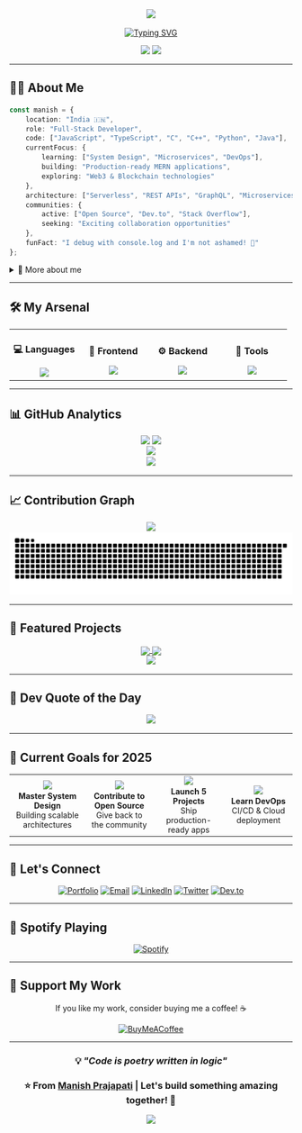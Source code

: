 <div align="center">
  <img src="https://capsule-render.vercel.app/api?type=waving&color=gradient&customColorList=6,11,20&height=180&section=header&text=Manish%20Prajapati&fontSize=50&fontColor=fff&animation=fadeIn&fontAlignY=38&desc=Full%20Stack%20Developer%20|%20Code%20Craftsman&descAlignY=55&descAlign=50"/>
</div>

<div align="center">
  
[![Typing SVG](https://readme-typing-svg.demolab.com?font=Fira+Code&weight=600&size=28&duration=3000&pause=1000&color=3B82F6&center=true&vCenter=true&width=600&lines=Turning+Ideas+into+Reality+%F0%9F%9A%80;Building+Scalable+Solutions+%F0%9F%92%BB;Crafting+Beautiful+Interfaces+%E2%9C%A8;Always+Learning+%F0%9F%93%9A;Open+to+Collaborate+%F0%9F%A4%9D)](https://git.io/typing-svg)

</div>

<div align="center">
  
  <img src="https://komarev.com/ghpvc/?username=codewithmanish102003&color=3B82F6&style=for-the-badge&label=VISITORS"/>
  <img src="https://img.shields.io/github/followers/codewithmanish102003?style=for-the-badge&color=3B82F6&labelColor=0D1117&logo=github"/>
  
</div>

---

## 👨‍💻 About Me

```typescript
const manish = {
    location: "India 🇮🇳",
    role: "Full-Stack Developer",
    code: ["JavaScript", "TypeScript", "C", "C++", "Python", "Java"],
    currentFocus: {
        learning: ["System Design", "Microservices", "DevOps"],
        building: "Production-ready MERN applications",
        exploring: "Web3 & Blockchain technologies"
    },
    architecture: ["Serverless", "REST APIs", "GraphQL", "Microservices"],
    communities: {
        active: ["Open Source", "Dev.to", "Stack Overflow"],
        seeking: "Exciting collaboration opportunities"
    },
    funFact: "I debug with console.log and I'm not ashamed! 🐛"
};
```

<details>
<summary>📖 More about me</summary>
<br>

- 🔭 Currently working on **Full-Stack MERN Projects**
- 🌱 Deep diving into **Node.js, Express.js, and System Design**
- 👯 Looking to collaborate on **Open Source Projects**
- 💬 Ask me about **Web Development, JavaScript, React, Node.js**
- 📫 Reach me: **marveluniverse1942@gmail.com**
- ⚡ Fun fact: **Coffee + Code = Magic** ☕️✨

</details>

---

## 🛠️ My Arsenal

<table align="center">
  <tr>
    <td align="center" width="25%">
      <h3>💻 Languages</h3>
      <img src="https://skillicons.dev/icons?i=js,ts,c,cpp,python,java&perline=3" />
    </td>
    <td align="center" width="25%">
      <h3>🎨 Frontend</h3>
      <img src="https://skillicons.dev/icons?i=html,css,react,nextjs,tailwind,bootstrap&perline=3" />
    </td>
    <td align="center" width="25%">
      <h3>⚙️ Backend</h3>
      <img src="https://skillicons.dev/icons?i=nodejs,express,graphql,mongodb,mysql,django&perline=3" />
    </td>
    <td align="center" width="25%">
      <h3>🔧 Tools</h3>
      <img src="https://skillicons.dev/icons?i=git,github,vscode,vercel,netlify,cloudflare&perline=3" />
    </td>
  </tr>
</table>

---

## 📊 GitHub Analytics

<div align="center">
  <img height="180em" src="https://github-readme-stats.vercel.app/api?username=codewithmanish102003&show_icons=true&theme=tokyonight&hide_border=true&bg_color=0D1117&title_color=3B82F6&icon_color=3B82F6&text_color=E5E7EB&count_private=true&include_all_commits=true"/>
  <img height="180em" src="https://github-readme-stats.vercel.app/api/top-langs/?username=codewithmanish102003&layout=compact&theme=tokyonight&hide_border=true&bg_color=0D1117&title_color=3B82F6&text_color=E5E7EB&langs_count=8"/>
</div>

<div align="center">
  <img src="https://github-readme-streak-stats.herokuapp.com/?user=codewithmanish102003&theme=tokyonight&hide_border=true&background=0D1117&ring=3B82F6&fire=3B82F6&currStreakLabel=3B82F6"/>
</div>

<div align="center">
  <img src="https://github-profile-trophy.vercel.app/?username=codewithmanish102003&theme=tokyonight&no-frame=true&no-bg=true&column=7&margin-w=15&margin-h=15"/>
</div>

---

## 📈 Contribution Graph

<div align="center">
  <img src="https://github-readme-activity-graph.vercel.app/graph?username=codewithmanish102003&theme=tokyo-night&hide_border=true&bg_color=0D1117&color=3B82F6&line=3B82F6&point=E5E7EB&area=true&area_color=3B82F6"/>
</div>

<div align="center">
  <picture>
    <source media="(prefers-color-scheme: dark)" srcset="https://raw.githubusercontent.com/codewithmanish102003/codewithmanish102003/output/github-contribution-grid-snake-dark.svg">
    <source media="(prefers-color-scheme: light)" srcset="https://raw.githubusercontent.com/codewithmanish102003/codewithmanish102003/output/github-contribution-grid-snake.svg">
    <img alt="github contribution grid snake animation" src="https://raw.githubusercontent.com/codewithmanish102003/codewithmanish102003/output/github-contribution-grid-snake.svg">
  </picture>
</div>

---

## 🚀 Featured Projects

<div align="center">

<a href="https://github.com/codewithmanish102003/project1">
  <img align="center" src="https://github-readme-stats.vercel.app/api/pin/?username=codewithmanish102003&repo=project1&theme=tokyonight&hide_border=true&bg_color=0D1117&title_color=3B82F6&icon_color=3B82F6&text_color=E5E7EB" />
</a>
<a href="https://github.com/codewithmanish102003/project2">
  <img align="center" src="https://github-readme-stats.vercel.app/api/pin/?username=codewithmanish102003&repo=project2&theme=tokyonight&hide_border=true&bg_color=0D1117&title_color=3B82F6&icon_color=3B82F6&text_color=E5E7EB" />
</a>

</div>

<div align="center">
  <a href="https://github.com/codewithmanish102003?tab=repositories">
    <img src="https://img.shields.io/badge/View%20All%20Projects-3B82F6?style=for-the-badge&logo=github&logoColor=white"/>
  </a>
</div>

---

## 💭 Dev Quote of the Day

<div align="center">
  <img src="https://quotes-github-readme.vercel.app/api?type=horizontal&theme=tokyonight"/>
</div>

---

## 🎯 Current Goals for 2025

<table align="center">
  <tr>
    <td align="center">
      <img src="https://img.icons8.com/fluency/48/000000/api.png" width="40"/>
      <br><strong>Master System Design</strong>
      <br>Building scalable architectures
    </td>
    <td align="center">
      <img src="https://img.icons8.com/fluency/48/000000/code.png" width="40"/>
      <br><strong>Contribute to Open Source</strong>
      <br>Give back to the community
    </td>
    <td align="center">
      <img src="https://img.icons8.com/fluency/48/000000/rocket.png" width="40"/>
      <br><strong>Launch 5 Projects</strong>
      <br>Ship production-ready apps
    </td>
    <td align="center">
      <img src="https://img.icons8.com/fluency/48/000000/learning.png" width="40"/>
      <br><strong>Learn DevOps</strong>
      <br>CI/CD & Cloud deployment
    </td>
  </tr>
</table>

---

## 🤝 Let's Connect

<div align="center">

[![Portfolio](https://img.shields.io/badge/🌐_Portfolio-Visit_My_Website-3B82F6?style=for-the-badge)](https://codewme.netlify.app)
[![Email](https://img.shields.io/badge/Gmail-Contact_Me-EA4335?style=for-the-badge&logo=gmail&logoColor=white)](mailto:marveluniverse1942@gmail.com)
[![LinkedIn](https://img.shields.io/badge/LinkedIn-Let's_Connect-0A66C2?style=for-the-badge&logo=linkedin&logoColor=white)](https://linkedin.com/in/manish2003prajapati)
[![Twitter](https://img.shields.io/badge/Twitter-Follow_Me-1DA1F2?style=for-the-badge&logo=twitter&logoColor=white)](https://twitter.com/yourhandle)
[![Dev.to](https://img.shields.io/badge/Dev.to-Read_My_Blogs-0A0A0A?style=for-the-badge&logo=devdotto&logoColor=white)](https://dev.to/yourhandle)

</div>

---

## 🎵 Spotify Playing

<div align="center">
  
[![Spotify](https://novatorem-kappa-sand.vercel.app/api/spotify)](https://open.spotify.com/user/youruserid)

</div>

---

## 💖 Support My Work

<div align="center">

If you like my work, consider buying me a coffee! ☕️

[![BuyMeACoffee](https://img.shields.io/badge/Buy%20Me%20a%20Coffee-FFDD00?style=for-the-badge&logo=buy-me-a-coffee&logoColor=black)](https://buymeacoffee.com/yourhandle)

</div>

---

<div align="center">
  
### 💡 *"Code is poetry written in logic"*

### ⭐️ From [Manish Prajapati](https://github.com/codewithmanish102003) | Let's build something amazing together! 🚀

<img src="https://capsule-render.vercel.app/api?type=waving&color=gradient&customColorList=6,11,20&height=100&section=footer"/>

</div>
